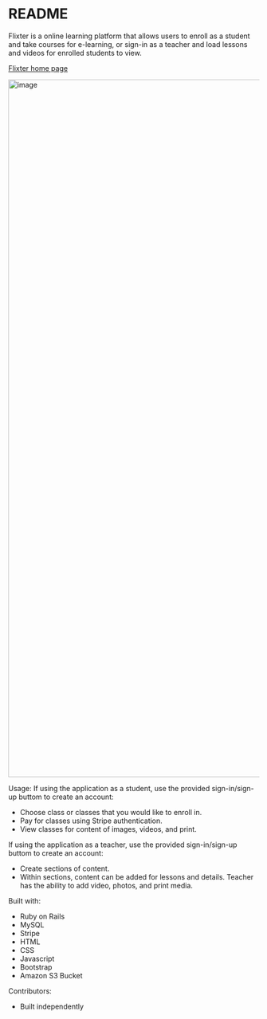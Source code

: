 # README

Flixter is a online learning platform that allows users to enroll as a student and take courses for e-learning, or sign-in as a teacher and load lessons and videos for enrolled students to view. 

[Flixter home page](https://flixter-kathryn-hoelscher.herokuapp.com)

<img width="1401" alt="image" src="https://user-images.githubusercontent.com/56094085/96036647-60c6f900-0e2a-11eb-9f64-f31417001e97.png">

Usage: 
If using the application as a student, use the provided sign-in/sign-up buttom to create an account:
 * Choose class or classes that you would like to enroll in.
 * Pay for classes using Stripe authentication.
 * View classes for content of images, videos, and print. 
 
If using the application as a teacher, use the provided sign-in/sign-up buttom to create an account: 
 * Create sections of content.
 * Within sections, content can be added for lessons and details. Teacher has the ability to add video, photos, and print media. 
 
Built with:
* Ruby on Rails
* MySQL
* Stripe
* HTML
* CSS
* Javascript
* Bootstrap
* Amazon S3 Bucket

Contributors:
* Built independently
